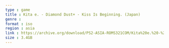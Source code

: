```yaml
---
type : game
title : Kita e. - Diamond Dust+ - Kiss Is Beginning. (Japan)
genre : 
format : iso
region : asia
link : https://archive.org/download/PS2-ASIA-ROMS321COM/Kita%20e.%20-%20Diamond%20Dust%2B%20-%20Kiss%20Is%20Beginning.%20%28Japan%29.7z
size : 3.4GB
---
```


